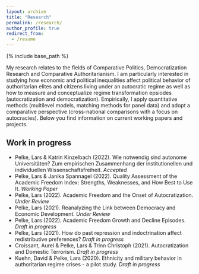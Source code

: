 ```yaml
---
layout: archive
title: "Research"
permalink: /research/
author_profile: true
redirect_from:
  - /resume
---
```


{% include base_path %}

My research relates to the fields of Comparative Politics, Democratization Research and Comparative Authoritarianism. I am particularly interested in studying how economic and political inequalities affect political behavior of authoritarian elites and citizens living under an autocratic regime as well as how to measure and conceptualize regime transformation epsiodes (autocratization and democratization). Empirically, I apply quantitative methods (multilevel models, matching methods for panel data) and adopt a comparative perspective (cross-national comparisons with a focus on autocracies). Below you find information on current working papers and projects.  

Work in progress
------

*  Pelke, Lars & Katrin Kinzelbach (2022). Wie notwendig sind autonome Universitäten? Zum empirischen Zusammenhang der institutionellen und individuellen Wissenschaftsfreiheit. *Accepted*
* Pelke, Lars & Janika Spannagel (2022). Quality Assessment of the Academic Freedom Index: Strengths, Weaknesses, and How Best to Use It. *Working Paper*
*  Pelke, Lars (2022). Academic Freedom and the Onset of Autocratization. *Under Review*
*  Pelke, Lars (2021). Reanalyzing the Link between Democracy and Economic Development. *Under Review* 
*  Pelke, Lars (2022). Academic Freedom Growth and Decline Episodes. *Draft in progress*
*  Pelke, Lars (2021). How do past repression and indoctrination affect redistributive preferences? *Draft in progress*
*  Croissant, Aurel & Pelke, Lars & Trinn Christoph (2021). Autocratization and Domestic Terrorism. *Draft in progress* 
*  Kuehn, David & Pelke, Lars (2020). Ethnicity and military behavior in authoritarian regime crises - a pilot study. *Draft in progress* 








